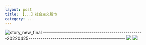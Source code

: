 ```yaml
---
layout: post
title: 【...】社会主义股市
category: ...
---
```

![story_new_final](http://rab41f8zg.hd-bkt.clouddn.com/img/story_new_final_0322.png)
--------------------------------------------------20220425------------------------------------------------
![](http://ran7ztk3m.hd-bkt.clouddn.com/img/factors-220425-1.png)
![](http://ran7ztk3m.hd-bkt.clouddn.com/img/long-time-see-220425-1.jpeg)
  




